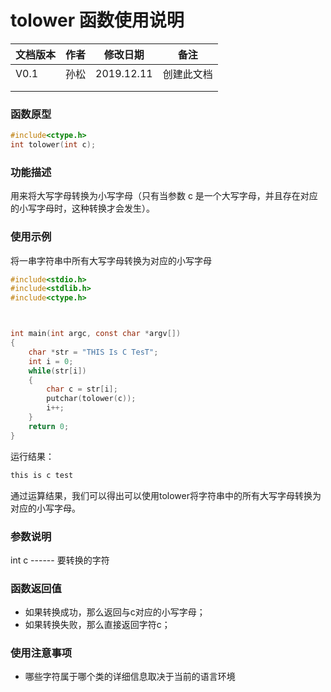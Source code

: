 # tolower 函数使用说明





| **文档版本** | **作者** | **修改日期** | **备注**   |
| ------------ | -------- | ------------ | ---------- |
| V0.1         | 孙松     | 2019.12.11   | 创建此文档 |
|              |          |              |            |
|              |          |              |            |







### **函数原型**

```c
#include<ctype.h>
int tolower(int c);
```



### **功能描述**

用来将大写字母转换为小写字母（只有当参数 c 是一个大写字母，并且存在对应的小写字母时，这种转换才会发生）。





### **使用示例**

将一串字符串中所有大写字母转换为对应的小写字母
```c
#include<stdio.h>
#include<stdlib.h>
#include<ctype.h>



int main(int argc, const char *argv[])
{
    char *str = "THIS Is C TesT";
    int i = 0;
    while(str[i])
    {
        char c = str[i];
        putchar(tolower(c));
        i++;
    }
	return 0;
}
```

运行结果：

```c
this is c test
```

通过运算结果，我们可以得出可以使用tolower将字符串中的所有大写字母转换为对应的小写字母。





### **参数说明**

int c ------ 要转换的字符





### **函数返回值**

 - 如果转换成功，那么返回与c对应的小写字母；
 - 如果转换失败，那么直接返回字符c；






### **使用注意事项**

- 哪些字符属于哪个类的详细信息取决于当前的语言环境